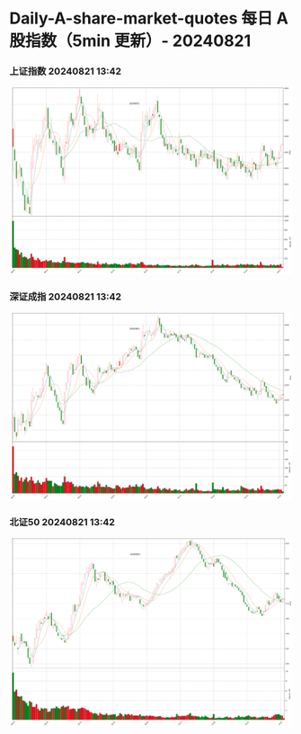 
# Daily-A-share-market-quotes 每日 A 股指数（5min 更新）- 20240821

### 上证指数 20240821 13:42
![](./fig/2024/8/20240821-sh000001.png)

### 深证成指 20240821 13:42
![](./fig/2024/8/20240821-sz399001.png)

### 北证50 20240821 13:42
![](./fig/2024/8/20240821-bj899050.png)
